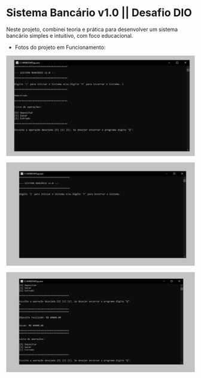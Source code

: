 # Sistema Bancário v1.0 || Desafio DIO

Neste projeto, combinei teoria e prática para desenvolver um sistema bancário simples e intuitivo, com foco educacional.

- Fotos do projeto em Funcionamento:
  
![](0001_1.PNG)

![](0001_2.PNG)

![](0001_3.PNG)

